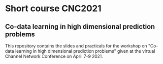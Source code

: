 # Short course CNC2021
## Co-data learning in high dimensional prediction problems

This repository contains the slides and practicals for the workshop on 
"Co-data learning in high dimensional prediction problems" given at the virtual
Channel Network Conference on April 7-9 2021.